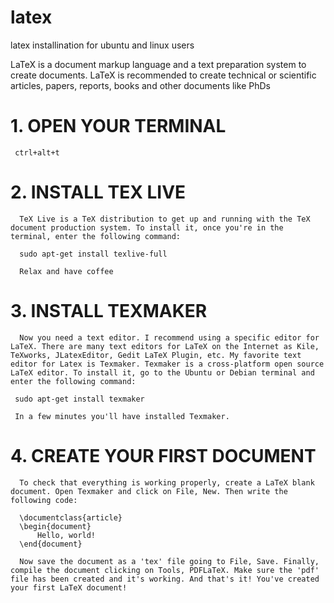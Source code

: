 # latex
latex installination for ubuntu and linux users

LaTeX is a document markup language and a text preparation system to create documents. LaTeX is recommended to create technical or scientific articles, papers, reports, books and other documents like PhDs

# 1. OPEN YOUR TERMINAL
     
     ctrl+alt+t
      
# 2. INSTALL TEX LIVE
      TeX Live is a TeX distribution to get up and running with the TeX document production system. To install it, once you're in the terminal, enter the following command:
      
      sudo apt-get install texlive-full
      
      Relax and have coffee
      
# 3. INSTALL TEXMAKER
      Now you need a text editor. I recommend using a specific editor for LaTeX. There are many text editors for LaTeX on the Internet as Kile, TeXworks, JLatexEditor, Gedit LaTeX Plugin, etc. My favorite text editor for Latex is Texmaker. Texmaker is a cross-platform open source LaTeX editor. To install it, go to the Ubuntu or Debian terminal and enter the following command:
      
     sudo apt-get install texmaker 
     
     In a few minutes you'll have installed Texmaker.
     
# 4. CREATE YOUR FIRST DOCUMENT
      To check that everything is working properly, create a LaTeX blank document. Open Texmaker and click on File, New. Then write the following code:
      
      \documentclass{article}
      \begin{document}
          Hello, world!
      \end{document}
      
      Now save the document as a 'tex' file going to File, Save. Finally, compile the document clicking on Tools, PDFLaTeX. Make sure the 'pdf' file has been created and it's working. And that's it! You've created your first LaTeX document!
      
      
